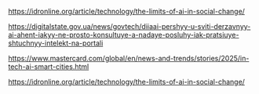 https://idronline.org/article/technology/the-limits-of-ai-in-social-change/

https://digitalstate.gov.ua/news/govtech/diiaai-pershyy-u-sviti-derzavnyy-ai-ahent-iakyy-ne-prosto-konsultuye-a-nadaye-posluhy-iak-pratsiuye-shtuchnyy-intelekt-na-portali

https://www.mastercard.com/global/en/news-and-trends/stories/2025/in-tech-ai-smart-cities.html

https://idronline.org/article/technology/the-limits-of-ai-in-social-change/

